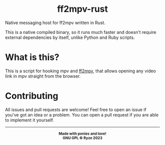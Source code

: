 <div align="center">

# ff2mpv-rust

</div>

Native messaging host for ff2mpv written in Rust.

This is a native compiled binary, so it runs much faster and doesn't require external dependencies by itself, unlike Python and Ruby scripts.

# What is this?
This is a script for hooking mpv and [ff2mpv](https://github.com/woodruffw/ff2mpv), that allows opening any video link in mpv straight from the browser.

# Contributing

All issues and pull requests are welcome! Feel free to open an issue if you've got an idea or a problem. You can open a pull request if you are able to implement it yourself.

---
<p align="center">
<sub><strong>
    Made with ponies and love!
    <br/>
    GNU GPL © Ryze 2023
</strong></sub>
</p>
